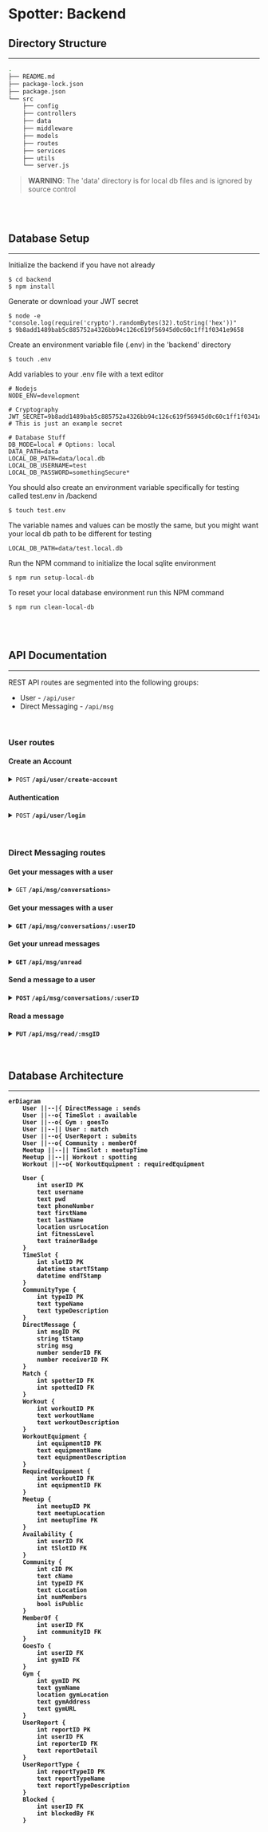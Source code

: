 # Spotter: Backend

## Directory Structure
---------------------------
```zsh
.
├── README.md
├── package-lock.json
├── package.json
└── src
    ├── config
    ├── controllers
    ├── data
    ├── middleware
    ├── models
    ├── routes
    ├── services
    ├── utils
    └── server.js
```

> **WARNING**: The 'data' directory is for local db files and is ignored by source control

<br>
<br>

## Database Setup
----------------------------------------------
Initialize the backend if you have not already

```
$ cd backend
$ npm install
```

Generate or download your JWT secret
```
$ node -e "console.log(require('crypto').randomBytes(32).toString('hex'))"
$ 9b8add1489bab5c885752a4326bb94c126c619f56945d0c60c1ff1f0341e9658
```

Create an environment variable file (.env) in the 'backend' directory
```
$ touch .env
```

Add variables to your .env file with a text editor
```text
# Nodejs
NODE_ENV=development

# Cryptography
JWT_SECRET=9b8add1489bab5c885752a4326bb94c126c619f56945d0c60c1ff1f0341e9658 # This is just an example secret

# Database Stuff
DB_MODE=local # Options: local
DATA_PATH=data
LOCAL_DB_PATH=data/local.db
LOCAL_DB_USERNAME=test
LOCAL_DB_PASSWORD=somethingSecure*
```

You should also create an environment variable specifically for testing called test.env in /backend
```
$ touch test.env
```

The variable names and values can be mostly the same, but you might want your local db path to be different for testing
```text
LOCAL_DB_PATH=data/test.local.db
```

Run the NPM command to initialize the local sqlite environment

```
$ npm run setup-local-db
```

To reset your local database environment run this NPM command

```
$ npm run clean-local-db
```

<br>
<br>

## API Documentation
--------------------
REST API routes are segmented into the following groups:

- User - `/api/user`
- Direct Messaging - `/api/msg`

<br>

### User routes
#### Create an Account
<details>
    <summary><code>POST</code> <code><b>/api/user/create-account</b></code></summary>

##### Parameters

> | name      |  type     | data type        | description                                             |
> |-----------|-----------|------------------| --------------------------------------------------------|
> | none      |  required | object (JSON)    | `{ "email": "test@example.com", "password": "password"}`|


##### Responses

> | http code     | content-type                      | response                                       |
> |---------------|-----------------------------------|------------------------------------------------|
> | `201`         | `application/json`                | `{"message: "Account created successfully!" }` |
> | `400`         | `application/json`                | `{"message: "Email and password required" }`   |
> | `500`         | `application/json`                | `{"message: "Failed to create account." }`     |

##### Example cURL

> ```bash
> curl --location 'http://localhost:3000/api/user/create-account' --header 'Content-Type: application/json' --data '{ "email": "test@example.com", "password": "password" }'
> ```

</details>

#### Authentication
<details>
    <summary><code>POST</code> <code><b>/api/user/login</b></code></summary>

##### Parameters

> | name      |  type     | data type        | description                                             |
> |-----------|-----------|------------------| --------------------------------------------------------|
> | none      |  required | object (JSON)    | `{ "email": "test@example.com", "password": "password"}`|


##### Responses

> | http code     | content-type                      | response                                       |
> |---------------|-----------------------------------|------------------------------------------------|
> | `200`         | `application/json`                | `{"message: "Logged in successfully!", "token": "eyJhbGciOiJIUzI1NiIsInR5cCI6IkpXVCJ9.eyJpYXQiOjE3NDQ2NzQ4NDMsImV4cCI6MTc0NDY3ODQ0M30.2r_kpIFJsHnHwH-uubZ1_L3yFo6wPveV8TENbhAM9sE" }` |
> | `400`         | `application/json`                | `{"message: "Email and password required" }`   |
> | `400`         | `application/json`                | `{"message: "Email not found." }`              |
> | `400`         | `application/json`                | `{"message: "Generic database error!" }`       |

##### Example cURL

> ```bash
> curl --location 'http://localhost:3000/api/user/create-account' --header 'Content-Type: application/json' --data '{ "email": "test@example.com", "password": "password" }'
> ```

</details>
<br>
<br>

### Direct Messaging routes
#### Get your messages with a user
<details>
    <summary><code>GET</code> <code><b>/api/msg/conversations></code></summary>

##### Headers

> | name          |  type     | data type        | description                                             |
> |---------------|-----------|------------------| --------------------------------------------------------|
> | Authorization |  JWT      | text             | A JSON web token issued by the server                   |

##### Parameters

> None


##### Responses

> | http code     | content-type         | response                                                                                                 |
> |---------------|----------------------|----------------------------------------------------------------------------------------------------------|
> | `200`         | `application/json`   | `{"message": "Successfully received all the users the requester has conversations with!", "users": [] }` |
> | `400`         | `application/json`   | `{"message": "The userID for the user your want to see messages from must be included in your request URL!" }`|
> | `500`         | `application/json`   | `{"message": "Messages recipients could not be retrieved!" }`                                            |
> | `500`         | `application/json`   | `{"message": "The auth token once decoded did not include the sender userID!" }`                         |

##### Example cURL

> ```bash
> curl --location 'http://localhost:3000/api/msg/conversations' --header 'Authorization: eyJhbGciOiJIUzI1NiIsInR5cCI6IkpXVCJ9.eyJ1c2VySUQiOjEsImlhdCI6MTc0NDc1NzI3NSwiZXhwIjoxNzQ0NzYwODc1fQ.iGcuU3T5r65xdi9nm7rihnNp7lPFysSTalYEdTtIazE'
> ```

</details>

#### Get your messages with a user
<details>
    <summary><code>GET</code> <code><b>/api/msg/conversations/:userID</b></code></summary>

##### Headers

> | name          |  type     | data type        | description                                             |
> |---------------|-----------|------------------| --------------------------------------------------------|
> | Authorization |  JWT      | text             | A JSON web token issued by the server                   |

##### Parameters

> None


##### Responses

> | http code     | content-type         | response                                                                                      |
> |---------------|----------------------|-----------------------------------------------------------------------------------------------|
> | `200`         | `application/json`   | `{"message": "Successfully retrieved messages with userID '${otherUserID}'!" }`                |
> | `400`         | `application/json`   | `{"message": "The userID for the user your want to see messages from must be included in your request URL!" }`  |
> | `500`         | `application/json`   | `{"message": "Messages could not be retrieved! Maybe the recipient was not registered?" }`     |
> | `500`         | `application/json`   | `{"message": "The auth token once decoded did not include the sender userID!" }`               |

##### Example cURL

> ```bash
> curl --location 'http://localhost:3000/api/msg/conversations/:userID' --header 'Authorization: eyJhbGciOiJIUzI1NiIsInR5cCI6IkpXVCJ9.eyJ1c2VySUQiOjEsImlhdCI6MTc0NDc1NzI3NSwiZXhwIjoxNzQ0NzYwODc1fQ.iGcuU3T5r65xdi9nm7rihnNp7lPFysSTalYEdTtIazE'
> ```

</details>

#### Get your unread messages
<details>
    <summary><code>GET</code> <code><b>/api/msg/unread</b></code></summary>

##### Headers

> | name          |  type     | data type        | description                                             |
> |---------------|-----------|------------------| --------------------------------------------------------|
> | Authorization |  JWT      | text             | A JSON web token issued by the server                   |

##### Parameters

> None


##### Responses

> | http code     | content-type         | response                                                                                      |
> |---------------|----------------------|-----------------------------------------------------------------------------------------------|
> | `200`         | `application/json`   | `{"message": "Successfully retrieved unread messages for userID 2!", "messages": [] }`        |
> | `500`         | `application/json`   | `{"message": "Unread messages for user with userID 2 could not be retrieved!" }`              |
> | `500`         | `application/json`   | `{"message": "The auth token once decoded did not include the sender userID!" }`              |

##### Example cURL

> ```bash
> curl --location 'http://localhost:3000/api/msg/unread' --header 'Authorization: eyJhbGciOiJIUzI1NiIsInR5cCI6IkpXVCJ9.eyJ1c2VySUQiOjEsImlhdCI6MTc0NDc1NzI3NSwiZXhwIjoxNzQ0NzYwODc1fQ.iGcuU3T5r65xdi9nm7rihnNp7lPFysSTalYEdTtIazE'
> ```

</details>

#### Send a message to a user
<details>
    <summary><code>POST</code> <code><b>/api/msg/conversations/:userID</b></code></summary>

##### Headers

> | name          |  type     | data type        | description                                             |
> |---------------|-----------|------------------| --------------------------------------------------------|
> | Authorization |  JWT      | text             | A JSON web token issued by the server                   |

##### Parameters

> | name      |  type     | data type        | description                                             |
> |-----------|-----------|------------------| --------------------------------------------------------|
> | none      |  required | object (JSON)    | `{ "message": "This is a test message" }`               |


##### Responses

> | http code     | content-type         | response                                                                                      |
> |---------------|----------------------|-----------------------------------------------------------------------------------------------|
> | `200`         | `application/json`   | `{"message: "Successfully send a message to the user with userID ':userID'!" }`               |
> | `400`         | `application/json`   | `{"message: "The userID for the user your messaging must be included in your request URL!" }` |
> | `400`         | `application/json`   | `{"message: "Attribute 'message' must be included in the request body!" }`                    |
> | `500`         | `application/json`   | `{"message: "Message could not be sent! Maybe the recipient was not registered?" }`           |
> | `500`         | `application/json`   | `{"message: "The auth token once decoded did not include the sender userID!" }`               |

##### Example cURL

> ```bash
> curl --location 'http://localhost:3000/api/msg/conversations/1' --header 'Authorization: eyJhbGciOiJIUzI1NiIsInR5cCI6IkpXVCJ9.eyJ1c2VySUQiOjIsImlhdCI6MTc0NDc1NjI3NSwiZXhwIjoxNzQ0NzU5ODc1fQ.DrVonD1OHVB5dNlPyuN8HMxiON7Y-94nELQSIAPXmHg' --header 'Content-Type: application/json' --data '{ "message": "This is a test!" }'
> ```

</details>

#### Read a message
<details>
    <summary><code>PUT</code> <code><b>/api/msg/read/:msgID</b></code></summary>

##### Headers

> | name          |  type     | data type        | description                                             |
> |---------------|-----------|------------------| --------------------------------------------------------|
> | Authorization |  JWT      | text             | A JSON web token issued by the server                   |

##### Parameters

> None


##### Responses

> | http code     | content-type         | response                                                                                      |
> |---------------|----------------------|-----------------------------------------------------------------------------------------------|
> | `200`         | `application/json`   | `{"message": "Successfully read the message!" }`                                              |
> | `400`         | `application/json`   | `{"message": "The msgID for the message to read must be included in your request URL!" }`     |
> | `400`         | `application/json`   | `{"message": "The message could not be read! Maybe the requesting user was not the message's recipient." }` |
> | `500`         | `application/json`   | `{"message": "Message could not be read! Maybe the message was not found in the database?" }` |
> | `500`         | `application/json`   | `{"message": "The auth token once decoded did not include the sender userID!" }`              |

##### Example cURL

> ```bash
> curl --location 'http://localhost:3000/api/msg/read/:msgID' --header 'Authorization: eyJhbGciOiJIUzI1NiIsInR5cCI6IkpXVCJ9.eyJ1c2VySUQiOjEsImlhdCI6MTc0NDc1NzI3NSwiZXhwIjoxNzQ0NzYwODc1fQ.iGcuU3T5r65xdi9nm7rihnNp7lPFysSTalYEdTtIazE'
> ```

</details>

<br>
<br>

## Database Architecture
-----------------------
```mermaid
erDiagram
    User ||--|{ DirectMessage : sends
    User ||--o{ TimeSlot : available
    User ||--o{ Gym : goesTo
    User ||--|| User : match
    User ||--o{ UserReport : submits
    User ||--o{ Community : memberOf
    Meetup ||--|| TimeSlot : meetupTime
    Meetup ||--|| Workout : spotting
    Workout ||--o{ WorkoutEquipment : requiredEquipment
    
    User {
        int userID PK
        text username
        text pwd
        text phoneNumber
        text firstName
        text lastName
        location usrLocation
        int fitnessLevel
        text trainerBadge
    }
    TimeSlot {
        int slotID PK
        datetime startTStamp
        datetime endTStamp
    }
    CommunityType {
        int typeID PK
        text typeName
        text typeDescription
    }
    DirectMessage {
        int msgID PK
        string tStamp
        string msg
        number senderID FK
        number receiverID FK
    }
    Match {
        int spotterID FK
        int spottedID FK
    }
    Workout {
        int workoutID PK
        text workoutName
        text workoutDescription
    }
    WorkoutEquipment {
        int equipmentID PK
        text equipmentName
        text equipmentDescription
    }
    RequiredEquipment {
        int workoutID FK
        int equipmentID FK
    }
    Meetup {
        int meetupID PK
        text meetupLocation
        int meetupTime FK
    }
    Availability {
        int userID FK
        int tSlotID FK
    }
    Community {
        int cID PK
        text cName
        int typeID FK
        text cLocation
        int numMembers
        bool isPublic
    }
    MemberOf {
        int userID FK
        int communityID FK
    }
    GoesTo {
        int userID FK
        int gymID FK
    }
    Gym {
        int gymID PK
        text gymName
        location gymLocation
        text gymAddress
        text gymURL
    }
    UserReport {
        int reportID PK
        int userID FK
        int reporterID FK
        text reportDetail
    }
    UserReportType {
        int reportTypeID PK
        text reportTypeName
        text reportTypeDescription
    }
    Blocked {
        int userID FK
        int blockedBy FK
    }
```